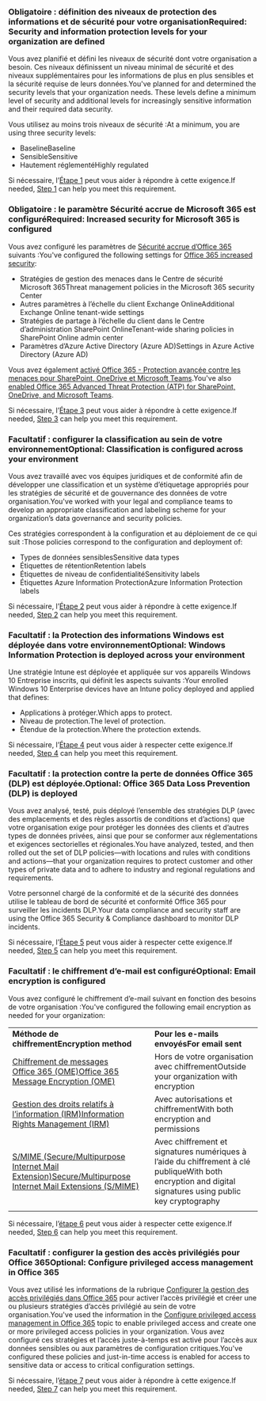 <a name="crit-infoprotect-step1"></a>
### <a name="required-security-and-information-protection-levels-for-your-organization-are-defined"></a><span data-ttu-id="2fa09-101">Obligatoire : définition des niveaux de protection des informations et de sécurité pour votre organisation</span><span class="sxs-lookup"><span data-stu-id="2fa09-101">Required: Security and information protection levels for your organization are defined</span></span>

<span data-ttu-id="2fa09-p101">Vous avez planifié et défini les niveaux de sécurité dont votre organisation a besoin. Ces niveaux définissent un niveau minimal de sécurité et des niveaux supplémentaires pour les informations de plus en plus sensibles et la sécurité requise de leurs données.</span><span class="sxs-lookup"><span data-stu-id="2fa09-p101">You've planned for and determined the security levels that your organization needs. These levels define a minimum level of security and additional levels for increasingly sensitive information and their required data security.</span></span>

<span data-ttu-id="2fa09-104">Vous utilisez au moins trois niveaux de sécurité :</span><span class="sxs-lookup"><span data-stu-id="2fa09-104">At a minimum, you are using three security levels:</span></span>

- <span data-ttu-id="2fa09-105">Baseline</span><span class="sxs-lookup"><span data-stu-id="2fa09-105">Baseline</span></span>
- <span data-ttu-id="2fa09-106">Sensible</span><span class="sxs-lookup"><span data-stu-id="2fa09-106">Sensitive</span></span>
- <span data-ttu-id="2fa09-107">Hautement réglementé</span><span class="sxs-lookup"><span data-stu-id="2fa09-107">Highly regulated</span></span>

<span data-ttu-id="2fa09-108">Si nécessaire, l’[Étape 1](../infoprotect-define-sec-infoprotect-levels.md) peut vous aider à répondre à cette exigence.</span><span class="sxs-lookup"><span data-stu-id="2fa09-108">If needed, [Step 1](../infoprotect-define-sec-infoprotect-levels.md) can help you meet this requirement.</span></span> 

<a name="crit-infoprotect-step3"></a>
### <a name="required-increased-security-for-microsoft-365-is-configured"></a><span data-ttu-id="2fa09-109">Obligatoire : le paramètre Sécurité accrue de Microsoft 365 est configuré</span><span class="sxs-lookup"><span data-stu-id="2fa09-109">Required: Increased security for Microsoft 365 is configured</span></span>

<span data-ttu-id="2fa09-110">Vous avez configuré les paramètres de [Sécurité accrue d’Office 365](https://docs.microsoft.com/office365/securitycompliance/tenant-wide-setup-for-increased-security) suivants :</span><span class="sxs-lookup"><span data-stu-id="2fa09-110">You've configured the following settings for [Office 365 increased security](https://docs.microsoft.com/office365/securitycompliance/tenant-wide-setup-for-increased-security):</span></span>

- <span data-ttu-id="2fa09-111">Stratégies de gestion des menaces dans le Centre de sécurité Microsoft 365</span><span class="sxs-lookup"><span data-stu-id="2fa09-111">Threat management policies in the Microsoft 365 security Center</span></span>
- <span data-ttu-id="2fa09-112">Autres paramètres à l’échelle du client Exchange Online</span><span class="sxs-lookup"><span data-stu-id="2fa09-112">Additional Exchange Online tenant-wide settings</span></span>
- <span data-ttu-id="2fa09-113">Stratégies de partage à l’échelle du client dans le Centre d’administration SharePoint Online</span><span class="sxs-lookup"><span data-stu-id="2fa09-113">Tenant-wide sharing policies in SharePoint Online admin center</span></span>
- <span data-ttu-id="2fa09-114">Paramètres d’Azure Active Directory (Azure AD)</span><span class="sxs-lookup"><span data-stu-id="2fa09-114">Settings in Azure Active Directory (Azure AD)</span></span>

<span data-ttu-id="2fa09-115">Vous avez également [activé Office 365 - Protection avancée contre les menaces pour SharePoint, OneDrive et Microsoft Teams](https://docs.microsoft.com/office365/securitycompliance/turn-on-atp-for-spo-odb-and-teams).</span><span class="sxs-lookup"><span data-stu-id="2fa09-115">You've also [enabled Office 365 Advanced Threat Protection (ATP) for SharePoint, OneDrive, and Microsoft Teams](https://docs.microsoft.com/office365/securitycompliance/turn-on-atp-for-spo-odb-and-teams).</span></span>

<span data-ttu-id="2fa09-116">Si nécessaire, l’[Étape 3](../infoprotect-configure-increased-security-office-365.md) peut vous aider à répondre à cette exigence.</span><span class="sxs-lookup"><span data-stu-id="2fa09-116">If needed, [Step 3](../infoprotect-configure-increased-security-office-365.md) can help you meet this requirement.</span></span> 

<a name="crit-infoprotect-step2"></a>
### <a name="optional-classification-is-configured-across-your-environment"></a><span data-ttu-id="2fa09-117">Facultatif : configurer la classification au sein de votre environnement</span><span class="sxs-lookup"><span data-stu-id="2fa09-117">Optional: Classification is configured across your environment</span></span>

<span data-ttu-id="2fa09-118">Vous avez travaillé avec vos équipes juridiques et de conformité afin de développer une classification et un système d’étiquetage appropriés pour les stratégies de sécurité et de gouvernance des données de votre organisation.</span><span class="sxs-lookup"><span data-stu-id="2fa09-118">You've worked with your legal and compliance teams to develop an appropriate classification and labeling scheme for your organization’s data governance and security policies.</span></span> 

<span data-ttu-id="2fa09-119">Ces stratégies correspondent à la configuration et au déploiement de ce qui suit :</span><span class="sxs-lookup"><span data-stu-id="2fa09-119">Those policies correspond to the configuration and deployment of:</span></span>

- <span data-ttu-id="2fa09-120">Types de données sensibles</span><span class="sxs-lookup"><span data-stu-id="2fa09-120">Sensitive data types</span></span>
- <span data-ttu-id="2fa09-121">Étiquettes de rétention</span><span class="sxs-lookup"><span data-stu-id="2fa09-121">Retention labels</span></span>
- <span data-ttu-id="2fa09-122">Étiquettes de niveau de confidentialité</span><span class="sxs-lookup"><span data-stu-id="2fa09-122">Sensitivity labels</span></span>
- <span data-ttu-id="2fa09-123">Étiquettes Azure Information Protection</span><span class="sxs-lookup"><span data-stu-id="2fa09-123">Azure Information Protection labels</span></span>

<span data-ttu-id="2fa09-124">Si nécessaire, l’[Étape 2](../infoprotect-configure-classification.md) peut vous aider à répondre à cette exigence.</span><span class="sxs-lookup"><span data-stu-id="2fa09-124">If needed, [Step 2](../infoprotect-configure-classification.md) can help you meet this requirement.</span></span> 


<a name="crit-infoprotect-step4"></a>
### <a name="optional-windows-information-protection-is-deployed-across-your-environment"></a><span data-ttu-id="2fa09-125">Facultatif : la Protection des informations Windows est déployée dans votre environnement</span><span class="sxs-lookup"><span data-stu-id="2fa09-125">Optional: Windows Information Protection is deployed across your environment</span></span>

<span data-ttu-id="2fa09-126">Une stratégie Intune est déployée et appliquée sur vos appareils Windows 10 Entreprise inscrits, qui définit les aspects suivants :</span><span class="sxs-lookup"><span data-stu-id="2fa09-126">Your enrolled Windows 10 Enterprise devices have an Intune policy deployed and applied that defines:</span></span>

- <span data-ttu-id="2fa09-127">Applications à protéger.</span><span class="sxs-lookup"><span data-stu-id="2fa09-127">Which apps to protect.</span></span>
- <span data-ttu-id="2fa09-128">Niveau de protection.</span><span class="sxs-lookup"><span data-stu-id="2fa09-128">The level of protection.</span></span>
- <span data-ttu-id="2fa09-129">Étendue de la protection.</span><span class="sxs-lookup"><span data-stu-id="2fa09-129">Where the protection extends.</span></span>

<span data-ttu-id="2fa09-130">Si nécessaire, l’[Étape 4](../infoprotect-deploy-windows-information-protection.md) peut vous aider à respecter cette exigence.</span><span class="sxs-lookup"><span data-stu-id="2fa09-130">If needed, [Step 4](../infoprotect-deploy-windows-information-protection.md) can help you meet this requirement.</span></span> 

<a name="crit-infoprotect-step5"></a>
### <a name="optional-office-365-data-loss-prevention-dlp-is-deployed"></a><span data-ttu-id="2fa09-131">Facultatif : la protection contre la perte de données Office 365 (DLP) est déployée.</span><span class="sxs-lookup"><span data-stu-id="2fa09-131">Optional: Office 365 Data Loss Prevention (DLP) is deployed</span></span>

<span data-ttu-id="2fa09-132">Vous avez analysé, testé, puis déployé l’ensemble des stratégies DLP (avec des emplacements et des règles assortis de conditions et d’actions) que votre organisation exige pour protéger les données des clients et d’autres types de données privées, ainsi que pour se conformer aux réglementations et exigences sectorielles et régionales.</span><span class="sxs-lookup"><span data-stu-id="2fa09-132">You have analyzed, tested, and then rolled out the set of DLP policies—with locations and rules with conditions and actions—that your organization requires to protect customer and other types of private data and to adhere to industry and regional regulations and requirements.</span></span>

<span data-ttu-id="2fa09-133">Votre personnel chargé de la conformité et de la sécurité des données utilise le tableau de bord de sécurité et conformité Office 365 pour surveiller les incidents DLP.</span><span class="sxs-lookup"><span data-stu-id="2fa09-133">Your data compliance and security staff are using the Office 365 Security & Compliance dashboard to monitor DLP incidents.</span></span>

<span data-ttu-id="2fa09-134">Si nécessaire, l’[Étape 5](../infoprotect-data-loss-prevention.md) peut vous aider à respecter cette exigence.</span><span class="sxs-lookup"><span data-stu-id="2fa09-134">If needed, [Step 5](../infoprotect-data-loss-prevention.md) can help you meet this requirement.</span></span> 

<a name="crit-infoprotect-step6"></a>
### <a name="optional-email-encryption-is-configured"></a><span data-ttu-id="2fa09-135">Facultatif : le chiffrement d’e-mail est configuré</span><span class="sxs-lookup"><span data-stu-id="2fa09-135">Optional: Email encryption is configured</span></span>

<span data-ttu-id="2fa09-136">Vous avez configuré le chiffrement d’e-mail suivant en fonction des besoins de votre organisation :</span><span class="sxs-lookup"><span data-stu-id="2fa09-136">You've configured the following email encryption as needed for your organization:</span></span>

|||
|:-------|:-----|
| <span data-ttu-id="2fa09-137">**Méthode de chiffrement**</span><span class="sxs-lookup"><span data-stu-id="2fa09-137">**Encryption method**</span></span> | <span data-ttu-id="2fa09-138">**Pour les e-mails envoyés**</span><span class="sxs-lookup"><span data-stu-id="2fa09-138">**For email sent**</span></span> |
| [<span data-ttu-id="2fa09-139">Chiffrement de messages Office 365 (OME)</span><span class="sxs-lookup"><span data-stu-id="2fa09-139">Office 365 Message Encryption (OME)</span></span>](https://docs.microsoft.com/Office365/SecurityCompliance/ome)  | <span data-ttu-id="2fa09-140">Hors de votre organisation avec chiffrement</span><span class="sxs-lookup"><span data-stu-id="2fa09-140">Outside your organization with encryption</span></span> |
| [<span data-ttu-id="2fa09-141">Gestion des droits relatifs à l’information (IRM)</span><span class="sxs-lookup"><span data-stu-id="2fa09-141">Information Rights Management (IRM)</span></span>](https://docs.microsoft.com/office365/SecurityCompliance/information-rights-management-in-exchange-online) | <span data-ttu-id="2fa09-142">Avec autorisations et chiffrement</span><span class="sxs-lookup"><span data-stu-id="2fa09-142">With both encryption and permissions</span></span> |
| [<span data-ttu-id="2fa09-143">S/MIME (Secure/Multipurpose Internet Mail Extension)</span><span class="sxs-lookup"><span data-stu-id="2fa09-143">Secure/Multipurpose Internet Mail Extensions (S/MIME)</span></span>](https://docs.microsoft.com/Exchange/policy-and-compliance/smime) | <span data-ttu-id="2fa09-144">Avec chiffrement et signatures numériques à l’aide du chiffrement à clé publique</span><span class="sxs-lookup"><span data-stu-id="2fa09-144">With both encryption and digital signatures using public key cryptography</span></span> |
|||

<span data-ttu-id="2fa09-145">Si nécessaire, l’[étape 6](../infoprotect-email-encryption.md) peut vous aider à respecter cette exigence.</span><span class="sxs-lookup"><span data-stu-id="2fa09-145">If needed, [Step 6](../infoprotect-email-encryption.md) can help you meet this requirement.</span></span>

<a name="crit-infoprotect-step7"></a>
### <a name="optional-configure-privileged-access-management-in-office-365"></a><span data-ttu-id="2fa09-146">Facultatif : configurer la gestion des accès privilégiés pour Office 365</span><span class="sxs-lookup"><span data-stu-id="2fa09-146">Optional: Configure privileged access management in Office 365</span></span>

<span data-ttu-id="2fa09-147">Vous avez utilisé les informations de la rubrique [Configurer la gestion des accès privilégiés dans Office 365](https://docs.microsoft.com/office365/securitycompliance/privileged-access-management-configuration) pour activer l’accès privilégié et créer une ou plusieurs stratégies d’accès privilégié au sein de votre organisation.</span><span class="sxs-lookup"><span data-stu-id="2fa09-147">You've used the information in the [Configure privileged access management in Office 365](https://docs.microsoft.com/office365/securitycompliance/privileged-access-management-configuration) topic to enable privileged access and create one or more privileged access policies in your organization.</span></span> <span data-ttu-id="2fa09-148">Vous avez configuré ces stratégies et l’accès juste-à-temps est activé pour l’accès aux données sensibles ou aux paramètres de configuration critiques.</span><span class="sxs-lookup"><span data-stu-id="2fa09-148">You've configured these policies and just-in-time access is enabled for access to sensitive data or access to critical configuration settings.</span></span>

<span data-ttu-id="2fa09-149">Si nécessaire, l’[étape 7](../infoprotect-configure-privileged-access-management.md) peut vous aider à répondre à cette exigence.</span><span class="sxs-lookup"><span data-stu-id="2fa09-149">If needed, [Step 7](../infoprotect-configure-privileged-access-management.md) can help you meet this requirement.</span></span> 
